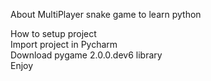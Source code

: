 About
MultiPlayer snake game to learn python

How to setup project <br> 
Import project in Pycharm <br> 
Download pygame 2.0.0.dev6 library <br> 
Enjoy <br> 
